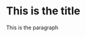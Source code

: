 <!DOCTYPE html>
<html lang="en">
<head>
  <title>Hello Victoria</title>
  <meta charset="UTF-8"
</head>
<body>
  <h1>This is the title</h1>
  <p>This is the paragraph</p>
</body>
</html>
